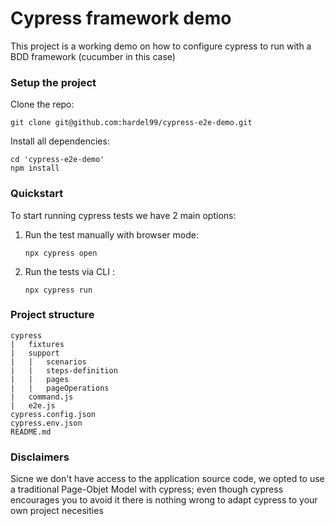 # Cypress framework demo

This project is a working demo on how to configure cypress to run with a BDD framework (cucumber in this case)

### Setup the project

Clone the repo:

```git
git clone git@github.com:hardel99/cypress-e2e-demo.git
```

Install all dependencies:

```shell
cd 'cypress-e2e-demo'
npm install
```

### Quickstart

To start running cypress tests we have 2 main options:

1. Run the test manually with browser mode:

    ```shell
    npx cypress open
    ```

2. Run the tests via CLI :
    ```shell
    npx cypress run
    ```

### Project structure

```
cypress
|   fixtures
|   support
|   |   scenarios
|   |   steps-definition
|   |   pages
|   |   pageOperations
|   command.js
|   e2e.js
cypress.config.json
cypress.env.json
README.md
```

### Disclaimers

Sicne we don't have access to the application source code, we opted to use a traditional Page-Objet Model with cypress; even though cypress encourages you to avoid it there is nothing wrong to adapt cypress to your own project necesities
